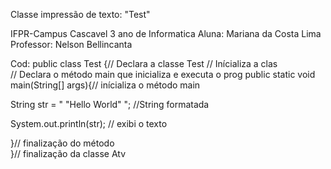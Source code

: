 Classe impressão de texto: "Test"

IFPR-Campus Cascavel
3 ano de Informatica
Aluna: Mariana da Costa Lima
Professor: Nelson Bellincanta

Cod:
public class Test {// Declara a classe Test
// Inícializa a clas  
// Declara o método main que inicializa e executa o prog
public static void main(String[] args){// inícializa o método main

  String str = " \"Hello World\" ";
  //String formatada

  System.out.println(str);  // exibi o texto
 
}// finalização do método  
}// finalização da classe Atv
